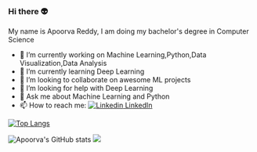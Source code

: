 ### Hi there 👽
My name is Apoorva Reddy, I am doing my bachelor's degree in Computer Science


- 🔭 I’m currently working on Machine Learning,Python,Data Visualization,Data Analysis
- 🌱 I’m currently learning Deep Learning
- 👯 I’m looking to collaborate on awesome ML projects
- 🤔 I’m looking for help with Deep Learning 
- 💬 Ask me about Machine Learning and Python
- 📫 How to reach me: 
[![Linkedin](https://i.stack.imgur.com/gVE0j.png) LinkedIn](https://www.linkedin.com/in/apoorva-reddy-bagepalli-4522851a3/)

[![Top Langs](https://github-readme-stats.vercel.app/api/top-langs/?username=apoorvareddy612&layout=compact)](https://github.com/apoorvareddy612/github-readme-stats)


![Apoorva's GitHub stats](https://github-readme-stats.vercel.app/api?username=apoorvareddy612&show_icons=true&theme=radical)
![](https://github-readme-streak-stats.herokuapp.com?user=apoorvareddy612&theme=dark&hide_border=true)
